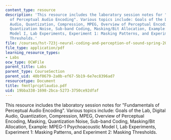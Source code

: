 ```yaml
---
content_type: resource
description: 'This resource includes the laboratory session notes for "Fundamentals
  of Perceptual Audio Encoding". Various topics include: Goals of the Lab, Digital
  Audio, Quantization, Compression, MPEG, Overview of Perceptual Encoding, Masking,
  Quantization Noise, Sub-band Coding, Masking/Bit Allocation, Example: MPEG-1 Psychoacoustic
  Model I, Lab Experiments, Experiment 1: Masking Patterns, and Experiment 2: Masking
  Thresholds.'
file: /courses/hst-723j-neural-coding-and-perception-of-sound-spring-2005/19bba33816982bca52733750ce92dfaf_fmntlprcptlaudio.pdf
file_type: application/pdf
learning_resource_types:
- Labs
ocw_type: OCWFile
parent_title: Labs
parent_type: CourseSection
parent_uid: 40bf0679-2a0b-ef67-5b19-6e7ec8396ad7
resourcetype: Document
title: fmntlprcptlaudio.pdf
uid: 19bba338-1698-2bca-5273-3750ce92dfaf
---
```

This resource includes the laboratory session notes for "Fundamentals of Perceptual Audio Encoding". Various topics include: Goals of the Lab, Digital Audio, Quantization, Compression, MPEG, Overview of Perceptual Encoding, Masking, Quantization Noise, Sub-band Coding, Masking/Bit Allocation, Example: MPEG-1 Psychoacoustic Model I, Lab Experiments, Experiment 1: Masking Patterns, and Experiment 2: Masking Thresholds.

